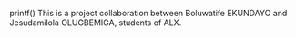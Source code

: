 printf()
This is a project collaboration between Boluwatife EKUNDAYO and Jesudamilola OLUGBEMIGA, students of ALX.

